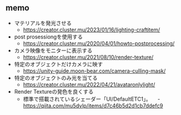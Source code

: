 ## memo

- マテリアルを発光させる
  - https://creator.cluster.mu/2023/01/16/lighting-craftitem/
- post prosessiongを使用する
  - https://creator.cluster.mu/2020/04/01/howto-postprocessing/
- カメラ映像をモニターに表示する
  - https://creator.cluster.mu/2021/08/10/render-texture/
- 特定のオブジェクトだけカメラに映す
  - https://unity-guide.moon-bear.com/camera-culling-mask/
- 特定のオブジェクトのみ光を当てる
  - https://creator.cluster.mu/2022/04/21/avataronlylight/
- Render Textureの発色を良くする
  - 標準で搭載されているシェーダー「UI/DefaultETC1」。
　- https://qiita.com/mu5dvlp/items/d7c46b5d2d1cb7ddefc9  
